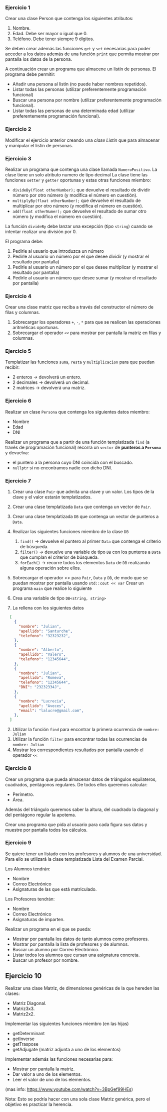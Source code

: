 ### Ejercicio 1
Crear una clase Person que contenga los siguientes atributos:
   1. Nombre.
   2. Edad. Debe ser mayor o igual que 0.
   3. Teléfono. Debe tener siempre 9 dígitos.

Se deben crear además las funciones `get` y `set` necesarias para poder acceder a los datos además de una función `print` que permita mostrar por pantalla los datos de la persona.

A continuación crear un programa que almacene un listín de personas. El programa debe permitir:
  * Añadir una persona al listín (no puede haber nombres repetidos).
  * Listar todas las personas (utilizar preferentemente programación funcional)
  * Buscar una persona por nombre (utilizar preferentemente programación funcional).
  * Listar todas las personas de una determinada edad (utilizar preferentemente programación funcional).

### Ejercicio 2

Modificar el ejercicio anterior creando una *clase Listin* que para almacenar y manipular el listín de personas.
   
### Ejercicio 3

Realizar un programa que contenga una clase llamada `NumeroPositivo`. La clase tiene un solo atributo numero de tipo decimal
La clase tiene las funciones `setter` y `getter` oportunas y estas otras funciones miembro:
  * `divideBy(float otherNumber);` que devuelve el resultado de dividir número por otro número (y modifica el número en cuestión).
  * `multiplyBy(float otherNumber);` que devuelve el resultado de multiplicar por otro número (y modifica el número en cuestión).
  * `add(float otherNumer);` que devuelve el resultado de sumar otro número (y modifica el número en cuestión).

La función `divideBy` debe lanzar una excepción (tipo `string`) cuando se intentar realizar una división por 0.

El programa debe:

  1. Pedirle al usuario que introduzca un número
  2. Pedirle al usuario un número por el que desee dividir (y mostrar el resultado por pantalla)
  3. Pedirle al usuario un número por el que desee multiplicar (y mostrar el resultado por pantalla)
  4. Pedirle al usuario un número que desee sumar (y mostrar el resultado por pantalla)

### Ejercicio 4
Crear una clase matriz que reciba a través del constructor el número de filas y columnas.

1. Sobrecargar los operadores `+`, `-`, `*` para que se realicen las operaciones aritméticas oportunas.
2. Sobrecargar el operador `<<` para mostrar por pantalla la matriz en filas y columnas.

### Ejercicio 5
Templatizar las funciones `suma`, `resta` y `multiplicacion` para que puedan recibir:
  * 2 enteros -> devolverá un entero.
  * 2 decimales -> devolverá un decimal.
  * 2 matrices -> devolverá una matriz.

### Ejercicio 6
Realizar un clase `Persona` que contenga los siguientes datos miembro:
  * Nombre
  * Edad
  * DNI

Realizar un programa que a partir de una función templatizada `find` (a través de programación funcional) recorra un `vector` de **punteros a `Persona`** y devuelva:
  * el puntero a la persona cuyo DNI coincida con el buscado.
  * `nullptr` si no encontramos nadie con dicho DNI.

### Ejercicio 7

 1. Crear una clase `Pair` que admita una clave y un valor. Los tipos de la clave y el valor estarán templatizados.
 2. Crear una clase templatizada `Data` que contenga un vector de `Pair`.
 3. Crear una clase templatizada `DB` que contenga un vector de punteros a `Data`.
 4. Realizar las siguientes funciones miembro de la clase `DB`
    1. `find()` -> devuelve el puntero al primer `Data` que contenga el criterio de búsqueda.
    2. `filter()` -> devuelve una variable de tipo `DB` con los punteros a `Data` que cumplan el criterior de búsqueda.
    3. `forEach()` -> recorre todos los elementos `Data` de `DB` realizando alguna operación sobre ellos.
 5. Sobrecargar el operador >> para `Pair`, `Data` y `DB`, de modo que se puedan mostrar por pantalla usando `std::cout << var`
Crear un programa `main` que realice lo siguiente

 1. Crea una variable de tipo `DB<string, string>`
 2. La rellena con los siguientes datos

```json
  [
    {
      "nombre": "Julian",
      "apellido": "Santurche",
      "telefono": "32323232",
    },
    {
      "nombre": "Alberto",
      "apellido": "Valero",
      "telefono": "12345644",
    },
    {
      "nombre": "Julian",
      "apellido": "Romeva",
      "telefono": "12345644",
      "DNI": "23232334J",
    },
    {
      "nombre": "Lucrecia",
      "apellido": "Aveces",
      "email": "lalucre@gmail.com",
    },
  ]
```

 2. Utilizar la función `find` para encontrar la primera ocurrencia de `nombre: Julian`
 3. Utilizar la función `filter` para encontrar todas las ocurrencias de `nombre: Julian`
 4. Mostrar los correspondientes resultados por pantalla usando el operador `<<`

### Ejercicio 8

Crear un programa que pueda almacenar datos de triángulos equilateros, cuadrados, pentágonos regulares. De todos ellos queremos calcular:
 * Perímetro.
 * Área.

Además del triángulo queremos saber la altura, del cuadrado la diagonal y del pentágono regular la apotema.

Crear una programa que pida al usuario para cada figura sus datos y muestre por pantalla todos los cálculos.

### Ejercicio 9
Se quiere tener un listado con los profesores y alumnos de una universidad. Para ello se utilizará la clase templatizada Lista del Examen Parcial.

Los Alumnos tendrán:
  * Nombre
  * Correo Electrónico
  * Asignaturas de las que está matriculado.

Los Profesores tendrán:
  * Nombre
  * Correo Electrónico
  * Asignaturas de imparten.

Realizar un programa en el que se pueda:
  * Mostrar por pantalla los datos de tanto alumnos como profesores.
  * Mostrar por pantalla la lista de profesores y de alumnos.
  * Buscar un alumno por Correo Electrónico.
  * Listar todos los alumnos que cursan una asignatura concreta.
  * Buscar un profesor por nombre.

## Ejercicio 10

Realizar una clase Matriz, de dimensiones genéricas de la que hereden las clases:
  * Matriz Diagonal.
  * Matriz3x3.
  * Matriz2x2.
  

Implementar las siguientes funciones miembro (en las hijas)
  * getDeterminant
  * getInverse
  * getTraspose
  * getAdjugate (matriz adjunta a uno de los elementos)

Implementar además las funciones necesarias para:
 * Mostrar por pantalla la matriz.
 * Dar valor a uno de los elementos.
 * Leer el valor de uno de los elementos.
  

(mas info: https://www.youtube.com/watch?v=3BpGef99HEs)

Nota: Esto se podría hacer con una sola clase Matriz genérica, pero el objetivo es practicar la herencia.